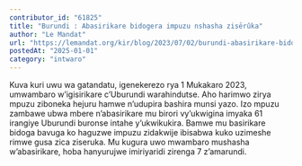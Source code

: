 ```yaml
---
contributor_id: "61825"
title: "Burundi : Abasirikare bidogera impuzu nshasha zisērûka"
author: "Le Mandat"
url: "https://lemandat.org/kir/blog/2023/07/02/burundi-abasirikare-bidogera-impuzu-nshasha-ziseruka/"
postedAt: "2025-01-01"
category: "intwaro"
---
```


Kuva kuri uwu wa gatandatu, igenekerezo rya 1 Mukakaro 2023, umwambaro w’igisirikare c’Uburundi warahindutse. Aho harimwo zirya mpuzu ziboneka hejuru hamwe n’udupira bashira munsi yazo. Izo mpuzu zambawe ubwa mbere n’abasirikare mu birori vy’ukwigina imyaka 61 irangiye Uburundi buronse intahe y’ukwikukira. Bamwe mu basirikare bidoga bavuga ko haguzwe impuzu zidakwije ibisabwa kuko uzimeshe rimwe gusa zica ziseruka. Mu kugura uwo mwambaro mushasha w’abasirikare, hoba hanyurujwe imiriyaridi zirenga 7 z’amarundi.
